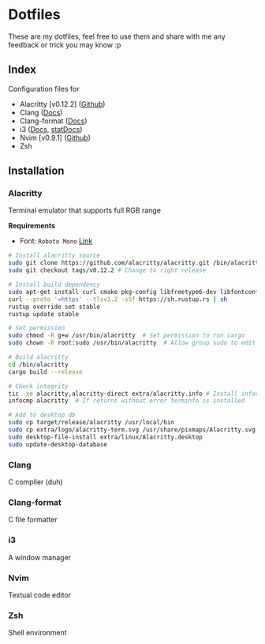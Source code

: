 # Dotfiles
These are my dotfiles, feel free to use them and
share with me any feedback or trick you may know :p

## Index

Configuration files for
- Alacritty \[v0.12.2\] ([Github](https://github.com/alacritty))
- Clang ([Docs](https://clangd.llvm.org/config.html))
- Clang-format ([Docs](https://releases.llvm.org/12.0.0/tools/clang/docs/ClangFormatStyleOptions.html))
- i3 ([Docs](https://i3wm.org/docs/userguide.html), [statDocs](https://i3wm.org/docs/i3status.html))
- Nvim \[v0.9.1\] ([Github](https://github.com/neovim))
- Zsh

## Installation

### Alacritty

Terminal emulator that supports
full RGB range

**Requirements**
- Font: `Roboto Mono` [Link](https://github.com/googlefonts/RobotoMono.git)

```bash
# Install alacritty source
sudo git clone https://github.com/alacritty/alacritty.git /bin/alacritty
sudo git checkout tags/v0.12.2 # Change to right release

# Install build dependency
sudo apt-get install curl cmake pkg-config libfreetype6-dev libfontconfig1-dev libxcb-xfixes0-dev libxkbcommon-dev python3
curl --proto '=https' --tlsv1.2 -sSf https://sh.rustup.rs | sh
rustup override set stable
rustup update stable

# Set permission
sudo chmod -R g+w /usr/bin/alacritty  # Set permission to run cargo
sudo chown -R root:sudo /usr/bin/alacritty  # Allow group sudo to edit

# Build alacritty
cd /bin/alacritty
cargo build --release

# Check integrity
tic -xe alacritty,alacritty-direct extra/alacritty.info # Install infocmp
infocmp alacritty  # If returns without error terminfo is installed

# Add to desktop db
sudo cp target/release/alacritty /usr/local/bin
sudo cp extra/logo/alacritty-term.svg /usr/share/pixmaps/Alacritty.svg
sudo desktop-file-install extra/linux/Alacritty.desktop
sudo update-desktop-database
```

### Clang
C compiler (duh)

### Clang-format
C file formatter

### i3
A window manager

### Nvim
Textual code editor

### Zsh
Shell environment


